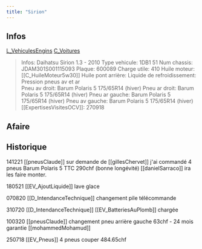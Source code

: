 ```yaml
---
title: "Sirion"
---
```


## Infos
[L_VehiculesEngins](notes/engins%20de%20transport/véhicules/L_VehiculesEngins.md) [C_Voitures](C_Voitures.md)

> Infos: Daihatsu Sirion 1.3 - 2010
Type vehicule: 1DB1 51
Num chassis: JDAM301S001115093
Plaque: 600089
Charge utile: 410
Huile moteur: [[C_HuileMoteur5w30]]
Huile pont arrière:
Liquide de refroidissement:
Pression pneus av et ar   
Pneu av droit: Barum Polaris 5 175/65R14 (hiver)
Pneu ar droit: Barum Polaris 5 175/65R14 (hiver)
Pneu ar gauche: Barum Polaris 5 175/65R14 (hiver)
Pneu av gauche: Barum Polaris 5 175/65R14 (hiver)
[[ExpertisesVisitesOCV]]: 270918

## Afaire 

## Historique
141221 [[pneusClaude]] sur demande de [[gillesChervet]] j'ai commandé 4 pneus Barum Polaris 5 TTC 290chf (bonne longévité) [[danielSarraco]] ira les faire monter.

180521 [[EV_AjoutLiquide]] lave glace

070820 [[D_IntendanceTechnique]] changement pile télécommande

310720 [[D_IntendanceTechnique]] [[EV_BatteriesAuPlomb]] chargée

100320 [[pneusClaude]] changement pneu arrière gauche 63chf - 24 mois garantie [[mohammedMohamud]]

250718 [[EV_Pneus]] 4 pneus couper 484.65chf



